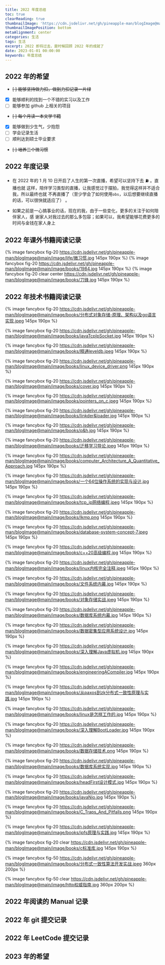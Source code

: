 ```yaml
---
title: 2022 年度总结
toc: true
clearReading: true
thumbnailImage: 'https://cdn.jsdelivr.net/gh/pineapple-man/blogImage@main/image/books/2023.jpeg'
thumbnailImagePosition: bottom
metaAlignment: center
categories: 生活
tags: 生活
excerpt: 2022 即将过去，是时候回顾 2022 年的成就了
date: 2023-01-01 00:00:00
keywords: 年度总结
---
```


<!-- toc -->

## 2022 年的希望

- ~~[ ] 能够坚持做力扣，做到力扣记录一片绿~~
- [x] 能够顺利的找到一个不错的实习以及工作
- [ ] 能够参加 github 上相关的项目
- ~~[ ] 每个月读一本文学书籍~~
- [x] 能够做到少生气，少抱怨
- [ ] 学会记录生活
- [ ] 顺利达到硕士毕业要求
- ~~[ ] 培养三个微习惯~~

## 2022 年度记录

- 在 2022 年的 1 月 10 日开启了人生的第一次直播，希望可以坚持下去 ⛽️ 。直播也就
  这样，陪伴学习类型的直播，让我感觉过于摆拍，我觉得这样并不适合我，所以最终也就
  不再直播了（至少学会了如何使用`obs`，以后想要继续直播的话，可以很快就适应了）
  。

- 如果之前是一心搞事业的话，现在的我，由于一些变化，更多的关注于如何陪伴家人，感
  谢家人对我过去的那么多包容；如果可以，我希望能够花费更多的时间与金钱在家人身上

## 2022 年课外书籍阅读记录

{% image fancybox fig-20  https://cdn.jsdelivr.net/gh/pineapple-man/blogImage@main/image/life/微习惯.jpg   145px 190px %}
{% image fancybox fig-20  https://cdn.jsdelivr.net/gh/pineapple-man/blogImage@main/image/books/1984.jpg   145px 190px %}
{% image fancybox fig-20  clear center https://cdn.jsdelivr.net/gh/pineapple-man/blogImage@main/image/books/刀锋.jpg   145px 190px %}

## 2022 年技术书籍阅读记录

{% image fancybox  fig-20 https://cdn.jsdelivr.net/gh/pineapple-man/blogImage@main/image/books/分布式对象存储-原理、架构以及go语言实现.jpeg      145px 190px %}

{% image fancybox  fig-20  https://cdn.jsdelivr.net/gh/pineapple-man/blogImage@main/image/books/javaTcpIpSocket.jpg      145px 190px %}

{% image fancybox  fig-20  https://cdn.jsdelivr.net/gh/pineapple-man/blogImage@main/image/books/精通leveldb.jpeg      145px 190px %}

{% image fancybox  fig-20  https://cdn.jsdelivr.net/gh/pineapple-man/blogImage@main/image/books/linux_device_driver.png      145px 190px %}

{% image fancybox  fig-20  https://cdn.jsdelivr.net/gh/pineapple-man/blogImage@main/image/books/cover.jpg     145px 190px %}

{% image fancybox fig-20  https://cdn.jsdelivr.net/gh/pineapple-man/blogImage@main/image/books/pointers_on_c.jpeg   145px 190px %}

{% image fancybox fig-20  https://cdn.jsdelivr.net/gh/pineapple-man/blogImage@main/image/books/linkder&loader.jpg   145px 190px %}

{% image fancybox fig-20  https://cdn.jsdelivr.net/gh/pineapple-man/blogImage@main/image/books/p&h.jpg   145px 190px %}

{% image fancybox fig-20  https://cdn.jsdelivr.net/gh/pineapple-man/blogImage@main/image/books/迁移学习导论.jpeg   145px 190px %}

{% image fancybox fig-20  https://cdn.jsdelivr.net/gh/pineapple-man/blogImage@main/image/books/computer_Architecture_A_Quantitative_Approach.jpg   145px 190px %}

{% image fancybox fig-20  https://cdn.jsdelivr.net/gh/pineapple-man/blogImage@main/image/books/一个64位操作系统的实现与设计.jpg   145px 190px %}

{% image fancybox fig-20  https://cdn.jsdelivr.net/gh/pineapple-man/blogImage@main/image/books/tcp_ip网络编程.jpeg   145px 190px %}

{% image fancybox fig-20 https://cdn.jsdelivr.net/gh/pineapple-man/blogImage@main/image/books/lkmp.png   145px 190px %}

{% image fancybox fig-20  https://cdn.jsdelivr.net/gh/pineapple-man/blogImage@main/image/books/database-system-concept-7.jpeg   145px 190px %}

{% image fancybox fig-20 https://cdn.jsdelivr.net/gh/pineapple-man/blogImage@main/image/books/c++20高级编程.jpg   145px 190px %}

{% image fancybox fig-20  https://cdn.jsdelivr.net/gh/pineapple-man/blogImage@main/image/books/linux内核完全注释.jpeg   145px 190px %}

{% image fancybox fig-20  https://cdn.jsdelivr.net/gh/pineapple-man/blogImage@main/image/books/文件系统内幕.jpg  145px 190px %}

{% image fancybox fig-20  https://cdn.jsdelivr.net/gh/pineapple-man/blogImage@main/image/books/对象存储实战.jpeg   145px 190px %}

{% image fancybox fig-20 https://cdn.jsdelivr.net/gh/pineapple-man/blogImage@main/image/books/数据库系统内幕.jpg   145px 190px %}

{% image fancybox fig-20 https://cdn.jsdelivr.net/gh/pineapple-man/blogImage@main/image/books/数据密集型应用系统设计.jpg   145px 190px %}

{% image fancybox fig-20 https://cdn.jsdelivr.net/gh/pineapple-man/blogImage@main/image/books/深入理解Java虚拟机.jpg   145px 190px %}

{% image fancybox fig-20 https://cdn.jsdelivr.net/gh/pineapple-man/blogImage@main/image/books/engineeringACompiler.jpg   145px 190px %}

{% image fancybox fig-20 https://cdn.jsdelivr.net/gh/pineapple-man/blogImage@main/image/books/从paxos到zk分布式一致性原理与实践.jpg   145px 190px %}

{% image fancybox fig-20 https://cdn.jsdelivr.net/gh/pineapple-man/blogImage@main/image/books/linux是怎样工作的.jpg   145px 190px %}

{% image fancybox fig-20 https://cdn.jsdelivr.net/gh/pineapple-man/blogImage@main/image/books/深入理解BootLoader.jpg   145px 190px %}

{% image fancybox fig-20  https://cdn.jsdelivr.net/gh/pineapple-man/blogImage@main/image/books/数据存储技术.png   145px 190px %}

{% image fancybox fig-20   https://cdn.jsdelivr.net/gh/pineapple-man/blogImage@main/image/books/数据库系统实现.jpg   145px 190px %}

{% image fancybox fig-20   https://cdn.jsdelivr.net/gh/pineapple-man/blogImage@main/image/books/headFirst设计模式.jpg   145px 190px %}

{% image fancybox fig-20   https://cdn.jsdelivr.net/gh/pineapple-man/blogImage@main/image/books/javaNio.jpg   145px 190px %}

{% image fancybox fig-20  https://cdn.jsdelivr.net/gh/pineapple-man/blogImage@main/image/books/C_Traps_And_Pitfalls.png   145px 190px %}

{% image fancybox fig-20  https://cdn.jsdelivr.net/gh/pineapple-man/blogImage@main/image/books/ipfs原理与实践.jpg 145px 190px %}

{% image fancybox fig-20 clear  https://cdn.jsdelivr.net/gh/pineapple-man/blogImage@main/image/books/c标准库.jpg 145px 190px %}

{% image fancybox fig-50 https://cdn.jsdelivr.net/gh/pineapple-man/blogImage@main/image/books/分布式一致性算法开发实战.jpeg  360px 200px %}

{% image fancybox fig-50 clear https://cdn.jsdelivr.net/gh/pineapple-man/blogImage@main/image/http权威指南.jpg  360px 200px %}

## 2022 年阅读的 Manual 记录

## 2022 年 git 提交记录

## 2022 年 LeetCode 提交记录

## 2023 年的希望
